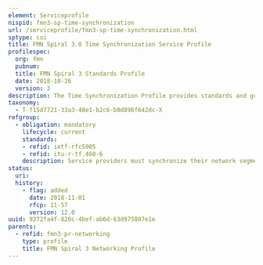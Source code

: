 ```yaml
---
element: Serviceprofile
nispid: fmn3-sp-time-synchronization
url: /serviceprofile/fmn3-sp-time-synchronization.html
sptype: coi
title: FMN Spiral 3.0 Time Synchronization Service Profile
profilespec:
  org: fmn
  pubnum: 
  title: FMN Spiral 3 Standards Profile
  date: 2018-10-26
  version: 3
description: The Time Synchronization Profile provides standards and guidance to support the synchronization of clients and servers across a network or a federation of networks and the safeguard of the accurate use of timestamps.
taxonomy:
  - T-f15d7721-33a3-48e1-b2c6-b0d896f642dc-X
refgroup:
  - obligation: mandatory
    lifecycle: current
    standards: 
    - refid: ietf-rfc5905
    - refid: itu-r-tf.460-6
    description: Service providers must synchronize their network segment with a stratum 1 time server directly connected to a stratum 0 device, or over a reliable network path to a stratum 1 time server of another service provider. All other entities in the federation must use the time service of their host service provider.
status:
  uri: 
  history: 
    - flag: added
      date: 2018-11-01
      rfcp: 11-57
      version: 12.0
uuid: 9272fa4f-820c-4bef-ab6d-63d975807e1e
parents:
  - refid: fmn3-pr-networking
    type: profile
    title: FMN Spiral 3 Networking Profile
---
```

